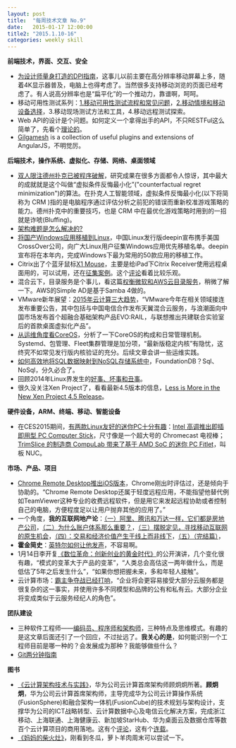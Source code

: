 ```yaml
---
layout: post
title:  "每周技术文章 No.9"
date:   2015-01-17 12:00:00
title2: "2015.1.10-16"
categories: weekly skill
---
```

**前端技术，界面、交互、安全**

* [为设计师量身打造的DPI指南](http://www.woshipm.com/ucd/130275.html)，这事儿以前主要在高分辨率移动屏幕上多，随着4K显示器普及，电脑上也得考虑了。当然很多支持移动浏览的页面已经考虑了。有人说高分辨率也是“扁平化”的一个推动力，靠谱啊，呵呵。
* 移动可用性测试系列：[1.移动可用性测试流程和常见问题](http://isux.tencent.com/mobile-usability-testing-one.html)，[2.移动情境和移动设备选择](http://isux.tencent.com/mobile-usability-testing-two.html)，3.移动现场测试方法和工具，4.移动远程测试探索。
* Web API的设计是个问题。如何定义一个拿得出手的API，不只RESTFul这么简单了，先看个[理论的](http://www.infoq.com/cn/articles/web-api-design-methodology)。
* [Gilgamesh](http://sskyy.github.io/Gilgamesh/) is a collection of useful plugins and extensions of AngularJS，不明觉厉。

**后端技术，操作系统、虚拟化、存储、网络、桌面领域**

* [双人限注德州扑克已被程序破解](http://jandan.net/2015/01/14/poker-computer-program.html)，研究成果在很多方面都令人惊讶，其中最大的成就就是这个叫做“虚拟条件反悔最小化”("counterfactual regret minimization")的算法。在扑克人工智能领域，虚拟条件反悔最小化(以下将简称为 CRM )指的是电脑程序通过评估分析之前犯的错误而重新校准游戏策略的能力。德州扑克中的重要技巧，也是 CRM 中在最优化游戏策略时用到的一招就是诈唬(Bluffing)。
* [架构难题是怎么解决的?](http://www.weibo.com/1577826897/BFeh9u2ud?type=comment)
* [将国产Windows应用移植到Linux](http://www.solidot.org/story?sid=42671)，中国Linux发行版deepin宣布携手美国CrossOver公司，向广大Linux用户征集Windows应用优先移植名单。deepin宣布将在本年内，完成Windows下最为常用的50款应用的移植工作。
* Citrix出了个蓝牙鼠标[X1 Mouse](http://www.citrix.com/go/citrix-mouse.html)，主要是给iPad下Citrix Receiver使用远程桌面用的，可以试用，还在[征集案例](http://discussions.citrix.com/topic/359584-x1-mouse-giveaway/?_ga=1.74882843.841615784.1408677405)。这个[评论](http://www.brianmadden.com/blogs/brianmadden/archive/2015/01/15/citrix-is-creating-a-mouse-and-it-s-awesome.aspx)看着比较乐观。
* 混合云下，目录服务是个事儿，看这篇[权衡微软和AWS云目录服务](http://server.zdnet.com.cn/server/2015/0114/3044288.shtml)，稍微了解一下。AWS的Simple AD是基于Samba 4做的。
* VMware新年展望：[2015年云计算三大趋势](http://server.zdnet.com.cn/server/2015/0115/3044378.shtml)，“VMware今年在相关领域接连发布重要公告，其中包括与中国电信合作发布天翼混合云服务，与浪潮面向中国市场发布首个超融合基础架构产品EVO:RAIL，与联想推出共建联合实验室后的首款桌面虚拟化产品”。
* [从运维角度看CoreOS](https://www.ustack.com/blog/coreos/)，分析了一下CoreOS的构成和日常管理机制。Systemd、包管理、Fleet集群管理是加分项，“最新版稳定内核”有隐忧，这终究不如常见发行版内核验证的充分。后续文章会讲一些运维实践。
* [如何高效地将SQL数据映射到NoSQL存储系统中](http://www.infoq.com/cn/articles/map-sql-nosql)，FoundationDB？Sql、NoSql，分久必合了。
* 回顾2014年Linux界发生的[好事、坏事和丑事](http://www.techug.com/biggest-linux-stories-2014)。
* 很久没关注Xen Project了，看看最新4.5版本的信息，[Less is More in the New Xen Project 4.5 Release](https://blog.xenproject.org/2015/01/15/less-is-more-in-the-new-xen-project-4-5-release/)。

**硬件设备，ARM、终端、移动、智能设备**

* 在CES2015期间，[有两款Linux友好的迷你PC十分有趣](https://linuxtoy.org/archives/minipc-computer-stick-and-fitlet.html)：[Intel 高调推出即插即用型 PC Computer Stick](http://www.intel.com/content/www/us/en/compute-stick/intel-compute-stick.html)，尺寸像是一个超大号的 Chromecast 电视棒；[TrimSlice 的制造商 CompuLab 带来了基于 AMD SoC 的迷你 PC Fitlet](http://www.fit-pc.com/web/products/fitlet/)，叫板 NUC。

**市场、产品、项目**

* [Chrome Remote Desktop推出iOS版本](http://www.pingwest.com/chrome-remote-desktop-ios/)，Chrome刚出时评估过，还是倾向于协助的。“Chrome Remote Desktop还属于轻度远程应用，不能指望他替代例如TeamViewer这种专业的收费远程软件，但是用它来发起远程协助或者控制自己的电脑，方便程度足以让用户抛弃其他的应用了。”
* 一个角度，**我的互联网地产论**：[（一）阿里、腾讯和万达一样，它们都是房地产公司](http://www.pingwest.com/internet-and-real-estate/)，[（二）为什么账户体系那么重要？](http://www.pingwest.com/internet-and-real-estate-2/)，[（三）摆脱定见，寻找移动互联网的原生机会](http://www.pingwest.com/internet-and-real-estate-3/)，[（四）：交易和经济价值产生于线上而非线下](http://www.pingwest.com/internet-and-real-estate-4/)，[（五）（完结篇）](http://www.pingwest.com/internet-and-real-estate-5/)，
* **霍金简史**：[英特尔如何让他发声](http://www.leiphone.com/news/201501/Axq8grdarUb6iZ84.html)，不容易啊。
* 1月14日李开复[《数位革命：创新创业的黄金时代》](http://www.huxiu.com/article/106278/1.html)的公开演讲，几个变化很有趣，“模式的变革大于产品的变革”，“人类总会高估这一两年做什么，而是低估了5年之后发生什么”，“如果你想把握未来，多和年轻人接触”。
* 云计算市场：[霸主争夺战已经打响](http://server.zdnet.com.cn/server/2015/0116/3044448.shtml)，“企业将会更容易接受大部分云服务都是很复杂的这一事实，并使用许多不同模型和品牌的公有和私有云。大部分企业将变成类似于云服务经纪人的角色”。

**团队建设**

* 三种软件工程师——[编码员、程序师和架构师](http://www.techug.com/3-kind-of-software-engineer)，三种特点及思维模式。有趣的是这文章后面还引了一个回应，不过扯远了。**我关心的是**，如何能识别一个工程师目前是哪一种的？会发展成为那种？我能够做些什么？
* [Git两分钟指南](http://www.techug.com/two-minites-git-guide)

**图书**

* [《云计算架构技术与实践》](http://www.amazon.cn/%E5%9B%BE%E4%B9%A6/dp/B00N8F4TOC)，华为公司云计算首席架构师顾炯炯所著。**顾炯炯**，华为公司云计算首席架构师，主导完成华为公司云计算操作系统(FusionSphere)和融合架构一体机(FusionCube)的技术规划与架构设计，支撑华为公司的ICT战略转型、云计算数据中心及电信云化解决方案，完成浙江移动、上海联通、上海健康云、新加坡StarHub、华为桌面云及数据仓库等数百个云计算项目的商用落地。这有个[评论](http://server.zdnet.com.cn/server/2015/0115/3044436.shtml)，这有个[连载](http://blog.csdn.net/cloud_architect?viewmode=contents)。
* [《妈妈的柴火灶》](http://www.duokan.com/book/13337)，刚看到冬瓜，萝卜羊肉周末可以尝试一下。

